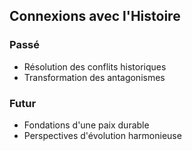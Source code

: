 ## Connexions avec l'Histoire
### Passé
- Résolution des conflits historiques
- Transformation des antagonismes

### Futur
- Fondations d'une paix durable
- Perspectives d'évolution harmonieuse
